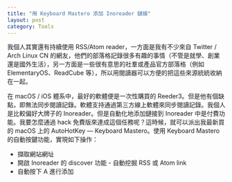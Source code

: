 ```yaml
---
title: "用 Keyboard Mastero 添加 Inoreader 鏈接"
layout: post
category: Tools
---
```


我個人其實還有持續使用 RSS/Atom reader，一方面是我有不少來自 Twitter / Arch Linux CN 的網友，他們的部落格記錄很多有趣的事情（不管是就學、創業還是國外生活），另一方面是一些很有意思的社羣或產品官方部落格（例如 ElementaryOS、ReadCube 等），所以用閱讀器可以方便的把這些來源統統收納在一起。

在 macOS / iOS 體系中，最好的軟體便是一次性購買的 Reeder3。但是他有個缺點，即無法同步閱讀記錄。軟體支持通過第三方線上軟體來同步閱讀記錄。我個人是比較偏好大牌子的 Inoreader。但是自動化地添加鏈接到 Inoreader 中是付費功能。我要怎麼通過 hack 免費版來達成這個任務呢？這時候，就可以派出我最新買的 macOS 上的 AutoHotKey — Keyboard Mastero。使用 Keyboard Mastero 的自動按鍵功能，實現如下操作：

- 擷取網站網址
- 開啟 Inoreader 的 discover 功能 - 自動挖掘 RSS 或 Atom link
- 自動按下 A 進行添加
